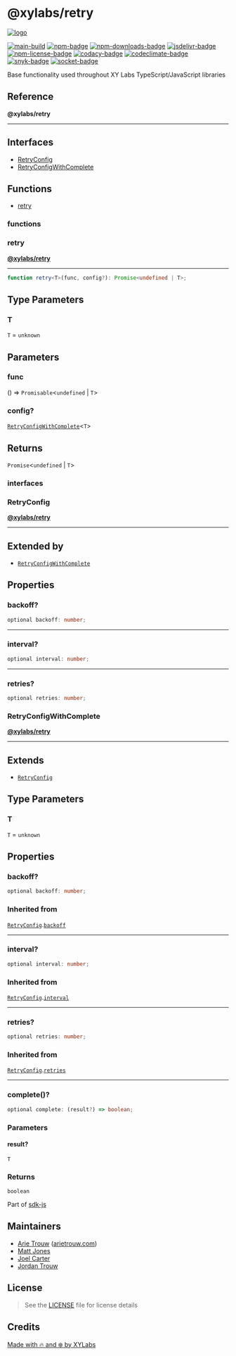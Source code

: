 # @xylabs/retry

[![logo][]](https://xylabs.com)

[![main-build][]][main-build-link]
[![npm-badge][]][npm-link]
[![npm-downloads-badge][]][npm-link]
[![jsdelivr-badge][]][jsdelivr-link]
[![npm-license-badge][]](LICENSE)
[![codacy-badge][]][codacy-link]
[![codeclimate-badge][]][codeclimate-link]
[![snyk-badge][]][snyk-link]
[![socket-badge][]][socket-link]


Base functionality used throughout XY Labs TypeScript/JavaScript libraries

## Reference

**@xylabs/retry**

***

## Interfaces

- [RetryConfig](#interfaces/RetryConfig)
- [RetryConfigWithComplete](#interfaces/RetryConfigWithComplete)

## Functions

- [retry](#functions/retry)

### functions

  ### <a id="retry"></a>retry

[**@xylabs/retry**](#../README)

***

```ts
function retry<T>(func, config?): Promise<undefined | T>;
```

## Type Parameters

### T

`T` = `unknown`

## Parameters

### func

() => `Promisable`\<`undefined` \| `T`\>

### config?

[`RetryConfigWithComplete`](#../interfaces/RetryConfigWithComplete)\<`T`\>

## Returns

`Promise`\<`undefined` \| `T`\>

### interfaces

  ### <a id="RetryConfig"></a>RetryConfig

[**@xylabs/retry**](#../README)

***

## Extended by

- [`RetryConfigWithComplete`](#RetryConfigWithComplete)

## Properties

### backoff?

```ts
optional backoff: number;
```

***

### interval?

```ts
optional interval: number;
```

***

### retries?

```ts
optional retries: number;
```

  ### <a id="RetryConfigWithComplete"></a>RetryConfigWithComplete

[**@xylabs/retry**](#../README)

***

## Extends

- [`RetryConfig`](#RetryConfig)

## Type Parameters

### T

`T` = `unknown`

## Properties

### backoff?

```ts
optional backoff: number;
```

### Inherited from

[`RetryConfig`](#RetryConfig).[`backoff`](RetryConfig.md#backoff)

***

### interval?

```ts
optional interval: number;
```

### Inherited from

[`RetryConfig`](#RetryConfig).[`interval`](RetryConfig.md#interval)

***

### retries?

```ts
optional retries: number;
```

### Inherited from

[`RetryConfig`](#RetryConfig).[`retries`](RetryConfig.md#retries)

***

### complete()?

```ts
optional complete: (result?) => boolean;
```

### Parameters

#### result?

`T`

### Returns

`boolean`


Part of [sdk-js](https://www.npmjs.com/package/@xyo-network/sdk-js)

## Maintainers

-   [Arie Trouw](https://github.com/arietrouw) ([arietrouw.com](https://arietrouw.com))
-   [Matt Jones](https://github.com/jonesmac)
-   [Joel Carter](https://github.com/JoelBCarter)
-   [Jordan Trouw](https://github.com/jordantrouw)

## License

> See the [LICENSE](LICENSE) file for license details

## Credits

[Made with 🔥 and ❄️ by XYLabs](https://xylabs.com)

[logo]: https://cdn.xy.company/img/brand/XYPersistentCompany_Logo_Icon_Colored.svg

[main-build]: https://github.com/xylabs/sdk-js/actions/workflows/build.yml/badge.svg
[main-build-link]: https://github.com/xylabs/sdk-js/actions/workflows/build.yml
[npm-badge]: https://img.shields.io/npm/v/@xylabs/retry.svg
[npm-link]: https://www.npmjs.com/package/@xylabs/retry
[codacy-badge]: https://app.codacy.com/project/badge/Grade/c8e15e14f37741c18cfb47ac7245c698
[codacy-link]: https://www.codacy.com/gh/xylabs/sdk-js/dashboard?utm_source=github.com&utm_medium=referral&utm_content=xylabs/sdk-js&utm_campaign=Badge_Grade
[codeclimate-badge]: https://api.codeclimate.com/v1/badges/c5eb068f806f0b047ea7/maintainability
[codeclimate-link]: https://codeclimate.com/github/xylabs/sdk-js/maintainability
[snyk-badge]: https://snyk.io/test/github/xylabs/sdk-js/badge.svg?targetFile=package.json
[snyk-link]: https://snyk.io/test/github/xylabs/sdk-js?targetFile=package.json

[npm-downloads-badge]: https://img.shields.io/npm/dw/@xylabs/retry
[npm-license-badge]: https://img.shields.io/npm/l/@xylabs/retry

[jsdelivr-badge]: https://data.jsdelivr.com/v1/package/npm/@xylabs/retry/badge
[jsdelivr-link]: https://www.jsdelivr.com/package/npm/@xylabs/retry

[socket-badge]: https://socket.dev/api/badge/npm/package/@xylabs/retry
[socket-link]: https://socket.dev/npm/package/@xylabs/retry